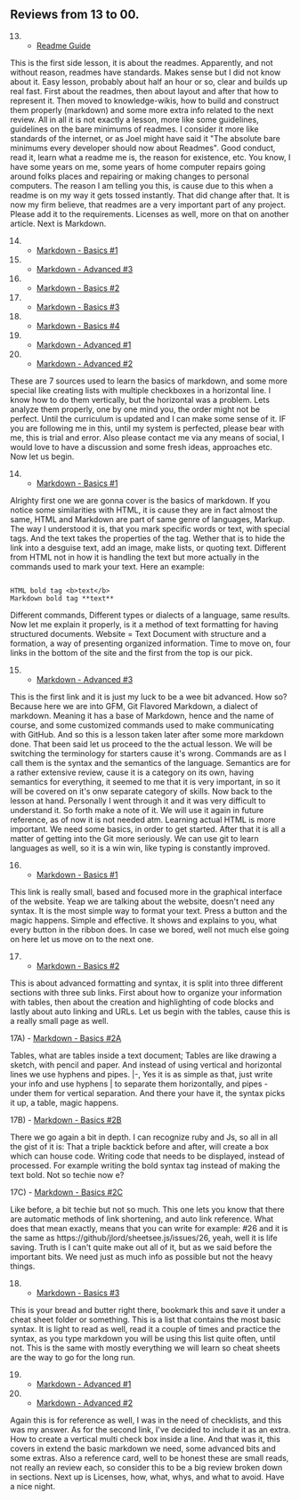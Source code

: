 ## Reviews from 13 to 00.


13) - [Readme Guide](https://guides.github.com/features/wikis/)

This is the first side lesson, it is about the readmes. Apparently, and not without reason, readmes have standards. Makes sense but I did not know about it. Easy lesson, probably about half an hour or so, clear and builds up real fast. First about the readmes, then about layout and after that how to represent it. Then moved to knowledge-wikis, how to build and construct them properly (markdown) and some more extra info related to the next review. All in all it is not exactly a lesson, more like some guidelines, guidelines on the bare minimums of readmes. I consider it more like standards of the internet, or as Joel might have said it "The absolute bare minimums every developer should now about Readmes". Good conduct, read it, learn what a readme me is, the reason for existence, etc. You know, I have some years on me, some years of home computer repairs going around folks places and repairing or making changes to personal computers. The reason I am telling you this, is cause due to this when a readme is on my way it gets tossed instantly. That did change after that. It is now my firm believe, that readmes are a very important part of any project. Please add it to the requirements. Licenses as well, more on that on another article. Next is Markdown.

14) - [Markdown - Basics #1](https://help.github.com/en/github/writing-on-github/basic-writing-and-formatting-syntax)
15) - [Markdown - Advanced #3](https://github.github.com/gfm/)
16) - [Markdown - Basics #2](https://help.github.com/en/githubwriting-on-githubabout-writing-and-formatting-on-github)
17) - [Markdown - Basics #3](https://help.github.com/en/github/writing-on-github/working-with-advanced-formatting)
18) - [Markdown - Basics #4](https://guides.github.com/features/mastering-markdown/)
19) - [Markdown - Advanced #1](https://help.github.com/en/github/managing-your-work-on-github/about-task-lists)
20) - [Markdown - Advanced #2](https://stackoverflow.com/questions/31694871/markdown-multi-checkbox-in-one-line)

These are 7 sources used to learn the basics of markdown, and some more special like creating lists with multiple checkboxes in a horizontal line. I know how to do them vertically, but the horizontal was a problem. Lets analyze them properly, one by one mind you, the order might not be perfect. Until the curriculum is updated and I can make some sense of it. IF you are following me in this, until my system is perfected, please bear with me, this is trial and error. Also please contact me via any means of social, I would love to have a discussion and some fresh ideas, approaches etc. Now let us begin.

14) - [Markdown - Basics #1](https://help.github.com/en/github/writing-on-github/basic-writing-and-formatting-syntax)

Alrighty first one we are gonna cover is the basics of markdown. If you notice some similarities with HTML, it is cause they are in fact almost the same, HTML and Markdown are part of same genre of languages, Markup. The way I understood it is, that you mark specific words or text, with special tags. And the text takes the properties of the tag. Wether that is to hide the link into a desguise text, add an image, make lists, or quoting text. Different from HTML not in how it is handling the text but more actually in the commands used to mark your text. Here an example: 

```

HTML bold tag <b>text</b>
Markdown bold tag **text**

```

Different commands, Different types or dialects of a language, same results. Now let me explain it properly, is it a method of text formatting for having structured documents. Website = Text Document with structure and a formation, a way of presenting organized information. Time to move on, four links in the bottom of the site and the first from the top is our pick.
    
15) - [Markdown - Advanced #3](https://github.github.com/gfm/)
    
This is the first link and it is just my luck to be a wee bit advanced. How so? Because here we are into GFM, Git Flavored Markdown, a dialect of markdown. Meaning it has a base of Markdown, hence and the name of course, and some customized commands used to make communicating with GitHub. And so this is a lesson taken later after some more markdown done. That been said let us proceed to the the actual lesson. We will be switching the terminology for starters cause it's wrong. Commands are as I call them is the syntax and the semantics of the language. Semantics are for a rather extensive review, cause it is a category on its own, having semantics for everything, it seemed to me that it is very important, in so it will be covered on it's onw separate category of skills. Now back to the lesson at hand. Personally I went through it and it was very difficult to understand it. So forth make a note of it. We will use it again in future reference, as of now it is not needed atm. Learning actual HTML is more important. We need some basics, in order to get started. After that it is all a matter of getting into the Git more seriously. We can use git to learn languages as well, so it is a win win, like typing is constantly improved.


16) - [Markdown - Basics #1](https://help.github.com/en/github/writing-on-github/about-writing-and-formatting-on-github)

This link is really small, based and focused more in the graphical interface of the website. Yeap we are talking about the website, doesn't need any syntax. It is the most simple way to format your text. Press a button and the magic happens. Simple and effective. It shows and explains to you, what every button in the ribbon does. In case we bored, well not much else going on here let us move on to the next one.

17) - [Markdown - Basics #2](https://help.github.com/en/github/writing-on-github/working-with-advanced-formatting)

This is about advanced formatting and syntax, it is split into three different sections with three sub links. First about how to organize your information with tables, then about the creation and highlighting of code blocks and lastly about auto linking and URLs. Let us begin with the tables, cause this is a really small page as well.

17A) - [Markdown - Basics #2A](https://help.github.com/en/github/writing-on-github/organizing-information-with-tables)

Tables, what are tables inside a text document; Tables are like drawing a sketch, with pencil and paper. And instead of using vertical and horizontal lines we use hyphens and pipes. |-, Yes it is as simple as that, just write your info and use hyphens | to separate them horizontally, and pipes - under them for vertical separation. And there your have it, the syntax picks it up, a table, magic happens.
            
 17B) - [Markdown - Basics #2B](https://help.github.com/en/github/writing-on-github/creating-and-highlighting-code-blocks)

There we go again a bit in depth. I can recognize ruby and Js, so all in all the gist of it is: That a triple backtick before and after, will create a box which can house code. Writing code that needs to be displayed, instead of processed. For example writing the bold syntax tag instead of making the text bold. Not so techie now e?

17C) - [Markdown - Basics #2C](https://help.github.com/en/github/writing-on-github/autolinked-references-and-urls)

Like before, a bit techie but not so much. This one lets you know that there are automatic methods of link shortening, and auto link reference. What does that mean exactly, means that you can write for example: #26 and it is the same as https://github/jlord/sheetsee.js/issues/26, yeah, well it is life saving. Truth is I can't quite make out all of it, but as we said before the important bits. We need just as much info as possible but not the heavy things.

18) - [Markdown - Basics #3](https://guides.github.com/features/mastering-markdown/)

This is your bread and butter right there, bookmark this and save it under a cheat sheet folder or something. This is a list that contains the most basic syntax. It is light to read as well, read it a couple of times and practice the syntax, as you type markdown you will be using this list quite often, until not. This is the same with mostly everything we will learn so cheat sheets are the way to go for the long run.

19) - [Markdown - Advanced #1](https://help.github.com/en/github/managing-your-work-on-github/about-task-lists)
20) - [Markdown - Advanced #2](https://stackoverflow.com/questions/31694871/markdown-multi-checkbox-in-one-line)

Again this is for reference as well, I was in the need of checklists, and this was my answer. As for the second link, I've decided to include it as an extra. How to create a vertical multi check box inside a line. And that was it, this covers in extend the basic markdown we need, some advanced bits and some extras. Also a reference card, well to be honest these are small reads, not really an review each, so consider this to be a big review broken down in sections. Next up is Licenses, how, what, whys, and what to avoid. Have a nice night.